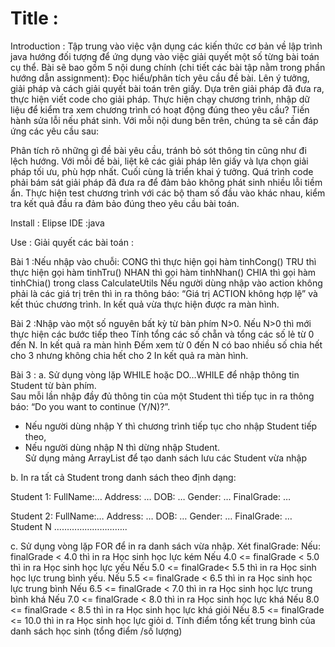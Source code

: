# Title : 
Introduction : Tập trung vào việc vận dụng các kiến thức cơ bản về lập trình java hướng đối tượng để ứng dụng vào việc giải quyết một số từng bài toán cụ thể.
Bài sẽ bao gồm 5 nội dung chính (chi tiết các bài tập nằm trong phần hướng dẫn assignment):
Đọc hiểu/phân tích yêu cầu đề bài.
Lên ý tưởng, giải pháp và cách giải quyết bài toán trên giấy.
Dựa trên giải pháp đã đưa ra, thực hiện viết code cho giải pháp.
Thực hiện chạy chương trình, nhập dữ liệu để kiểm tra xem chương trình có hoạt động đúng theo yêu cầu?
Tiến hành sửa lỗi nếu phát sinh.
Với mỗi nội dung bên trên, chúng ta sẽ cần đáp ứng các yêu cầu sau:

Phân tích rõ những gì đề bài yêu cầu, tránh bỏ sót thông tin cũng như đi lệch hướng.
Với mỗi đề bài, liệt kê các giải pháp lên giấy và lựa chọn giải pháp tối ưu, phù hợp nhất. Cuối cùng là triển khai ý tưởng.
Quá trình code phải bám sát giải pháp đã đưa ra để đảm bảo không phát sinh nhiều lỗi tiềm ẩn.
Thực hiện test chương trình với các bộ tham số đầu vào khác nhau, kiểm tra kết quả đầu ra đảm bảo đúng theo yêu cầu bài toán.

Install : Elipse IDE :java

Use : Giải quyết các bài toán : 

Bài 1 :Nếu nhập vào chuỗi:
CONG thì thực hiện gọi hàm tinhCong()
TRU thì thực hiện gọi hàm tinhTru()
NHAN thì gọi hàm tinhNhan() 
CHIA  thì gọi hàm tinhChia() trong class CalculateUtils
Nếu người dùng nhập vào action không phải là các giá trị trên thì in ra thông báo: “Giá trị ACTION không hợp lệ” và kết thúc chương trình.
In kết quả vừa thực hiện được ra màn hình.

Bài 2 :Nhập vào một số nguyên bất kỳ từ bàn phím N>0. Nếu N>0 thì mới thực hiện các bước tiếp theo
Tính tổng các số chẵn và tổng các số lẻ từ 0 đến N. In kết quả ra màn hình
Đếm xem  từ 0 đến N có bao nhiều số chia hết cho 3 nhưng không chia hết cho 2
In kết quả ra màn hình.

Bài 3 :
a. Sử dụng vòng lặp WHILE hoặc DO…WHILE để nhập thông tin Student từ bàn phím.  
Sau mỗi lần nhập đầy đủ thông tin của một Student thì tiếp tục  in ra thông báo: “Do you want to continue (Y/N)?”. 
-  Nếu người dùng nhập Y thì chương trình tiếp tục cho nhập Student tiếp theo, 
- Nếu người dùng nhập N thì dừng nhập Student.  
Sử dụng mảng ArrayList để tạo danh sách lưu các Student vừa nhập

b. In ra tất cả Student trong danh sách theo định dạng:

Student 1:
FullName:…
Address: …
DOB: …
Gender: …
FinalGrade: …

Student 2:
FullName:…
Address: …
DOB: …
Gender: …
FinalGrade: …
Student N ………………………..

c. Sử dụng vòng lặp FOR để in ra danh sách vừa nhập. Xét finalGrade:
Nếu: finalGrade < 4.0 thì in ra  Học sinh  <fullName> học lực kém
Nếu  4.0 <= finalGrade < 5.0 thì in ra  Học sinh  <fullName> học lực yếu
Nếu  5.0 <= finalGrade< 5.5  thì in ra  Học sinh  <fullName> học lực  trung bình  yếu.
Nếu  5.5 <= finalGrade < 6.5 thì in ra  Học sinh  <fullName> học lực trung bình
Nếu  6.5 <= finalGrade < 7.0  thì in ra  Học sinh  <fullName> học lực trung bình khá
Nếu  7.0 <= finalGrade < 8.0   thì in ra  Học sinh  <fullName> học lực khá
Nếu  8.0 <= finalGrade < 8.5  thì in ra  Học sinh  <fullName> học lực khá giỏi
Nếu  8.5 <= finalGrade <= 10.0  thì in ra  Học sinh  <fullName> học lực giỏi
d. Tính điểm tổng kết trung bình của danh sách học sinh  (tổng điểm /số lượng)
